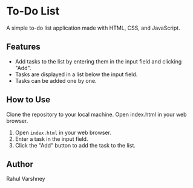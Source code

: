 # To-Do List

A simple to-do list application made with HTML, CSS, and JavaScript.

## Features

- Add tasks to the list by entering them in the input field and clicking "Add".
- Tasks are displayed in a list below the input field.
- Tasks can be added one by one.

## How to Use
Clone the repository to your local machine. Open index.html in your web browser.
1. Open `index.html` in your web browser.
2. Enter a task in the input field.
3. Click the "Add" button to add the task to the list.

## Author

Rahul Varshney
